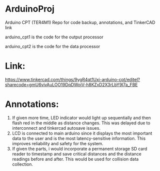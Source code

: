 # ArduinoProj
Arduino CPT (TER4M1)
Repo for code backup, annotations, and TinkerCAD link


arduino_cpt1 is the code for the output processor

arduino_cpt2 is the code for the data processor

# Link:
https://www.tinkercad.com/things/9ygR4qt1Uxi-arduino-cpt/editel?sharecode=gmU6vivAuLOO19DqDWojV-h8KZxD2X3rLbY9I7a_FBE

# Annotations:

1. If given more time, LED indicator would light up sequentially and then flash red in the middle as distance changes. This was delayed due to interconnect and tinkercad autosave issues.
2. LCD is connected to main arduino since it displays the most important data to the user and is the most latency-sensitive information. This improves reliability and safety for the system.
3. If given the parts, i would incorporate a permanent storage SD card reader to timestamp and save critical distances and the distance readings before and after. This would be used for collision data collection.
